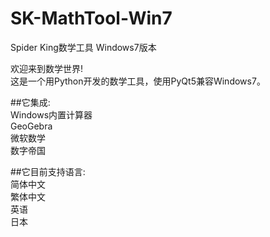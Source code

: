 # SK-MathTool-Win7  
Spider King数学工具 Windows7版本  
  
欢迎来到数学世界!  
这是一个用Python开发的数学工具，使用PyQt5兼容Windows7。
  
##它集成:  
Windows内置计算器  
GeoGebra  
微软数学  
数字帝国  
  
##它目前支持语言:  
简体中文  
繁体中文  
英语  
日本  
